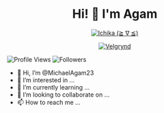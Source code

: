 <h1 align="center">Hi! 👋 I'm Agam</h1>

<p align="center">
  <a href="https://t.me/ultimareall"><img src="http://readme-typing-svg.herokuapp.com?color=1C71FA&center=true&vCenter=true&multiline=false&lines=A+Noob+Coder+From+Indonesia.;Html%2C+Css%2C+Javascript.;Love+Money+and+Life+is+Needed." alt="Ichika (≧ ∇ ≦)">
</p>

<p align="center">
  <a href="https://t.me/ultimareall"><img src="https://telegra.ph/file/98f9c3d76cd4975de9db4.jpg" alt="Velgrynd"></a>
</p>

<p align="left">
  <img src="https://komarev.com/ghpvc/?username=ultimareall&color=blue&style=flat-square&label=Profile+Views" alt="Profile Views" /> <img src="https://img.shields.io/github/followers/ultimareall?label=Followers" style=" float:left, margin-right:10px" alt="Followers" />
</p>




- 👋 Hi, I’m @MichaelAgam23
- 👀 I’m interested in ...
- 🌱 I’m currently learning ...
- 💞️ I’m looking to collaborate on ...
- 📫 How to reach me ...

<!---
MichaelAgam23/MichaelAgam23 is a ✨ special ✨ repository because its `README.md` (this file) appears on your GitHub profile.
You can click the Preview link to take a look at your changes.
--->
